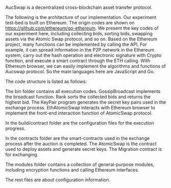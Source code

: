 AucSwap is a decentralized cross-blockchain asset transfer protocol. 

The following is the architecture of our implementation. Our experiment test-bed is built on Ethereum. The origin codes are shown on  https://github.com/ethereum/go-ethereum. We present the key codes of our experiment here, including collecting bids, sorting bids, swapping assets via the Atomic Swap protocol, and so on. Based on the Ethereum project, many functions can be implemented by calling the API. For example, it can spread information in the P2P network in the Ethereum system, carry out the hash operation and electronic signature with Crypto function, and execute a smart contract through the ETH calling. With Ethereum browser, we can easily implement the algorithms and functions of Aucswap protocol. So the main languages here are JavaScript and Go. 

The code structure is listed as follows:

The bin folder contains all execution codes. GossipBroadcast implements the broadcast function. Rank sorts the collected bids and returns the highest bid. The KeyPair program generates the secret key pairs used in the exchange process. EthAtomicSwap interacts with Ethereum browser to implement the front-end interaction function of AtomicSwap protocol.

In the build/contract folder are the configuration files for the execution progress.

In the contracts folder are the smart-contracts used in the exchange process after the auction is completed. The AtomicSwap is the contract used to deploy assets and generate secret keys. The Migration contract is for exchanging.

The modules folder contains a collection of general-purpose modules, including encryption functions and calling Ethereum interfaces.

The rest files are about configuration information.
